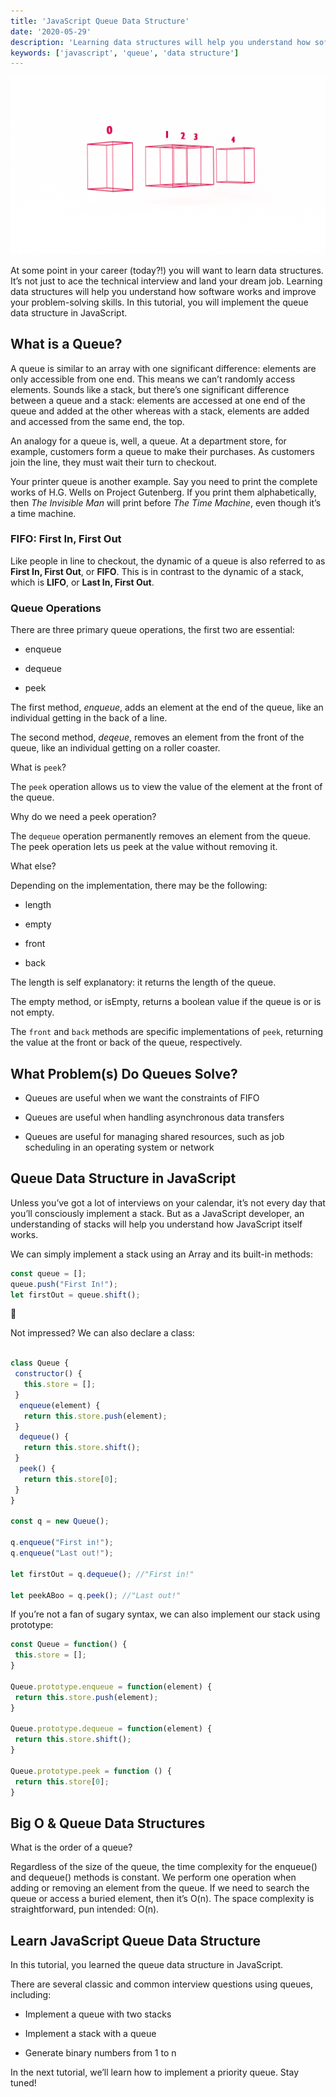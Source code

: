 ```yaml
---
title: 'JavaScript Queue Data Structure'
date: '2020-05-29'
description: 'Learning data structures will help you understand how software works and improve your problem-solving skills. In this tutorial, you will implement the queue data structure in JavaScript.'
keywords: ['javascript', 'queue', 'data structure']
---
```


![](./jarednielsen-javascript-data-structures-queue.png)

At some point in your career (today?!) you will want to learn data structures. It’s not just to ace the technical interview and land your dream job. Learning data structures will help you understand how software works and improve your problem-solving skills. In this tutorial, you will implement the queue data structure in JavaScript.

## What is a Queue?

A queue is similar to an array with one significant difference: elements are only accessible from one end. This means we can’t randomly access elements. Sounds like a stack, but there’s one significant difference between a queue and a stack: elements are accessed at one end of the queue and added at the other whereas with a stack, elements are added and accessed from the same end, the top. 

An analogy for a queue is, well, a queue. At a department store, for example, customers form a queue to make their purchases. As customers join the line, they must wait their turn to checkout. 

Your printer queue is another example. Say you need to print the complete works of H.G. Wells on Project Gutenberg. If you print them alphabetically, then _The Invisible Man_ will print before _The Time Machine_, even though it’s a time machine. 


### FIFO: First In, First Out

Like people in line to checkout, the dynamic of a queue is also referred to as **First In, First Out**, or **FIFO**. This is in contrast to the dynamic of a stack, which is **LIFO**, or **Last In, First Out**. 


### Queue Operations

There are three primary queue operations, the first two are essential:

* enqueue

* dequeue

* peek

The first method, _enqueue_, adds an element at the end of the queue, like an individual getting in the back of a line. 

The second method, _deqeue_, removes an element from the front of the queue, like an individual getting on a roller coaster. 

What is `peek`?

The `peek` operation allows us to view the value of the element at the front of the queue.

Why do we need a peek operation?

The `dequeue` operation permanently removes an element from the queue. The peek operation lets us peek at the value without removing it.

What else?

Depending on the implementation, there may be the following:

* length

* empty

* front

* back

The length is self explanatory: it returns the length of the queue.

The empty method, or isEmpty, returns a boolean value if the queue is or is not empty. 

The `front` and `back` methods are specific implementations of `peek`, returning the value at the front or back of the queue, respectively. 


## What Problem(s) Do Queues Solve? 

* Queues are useful when we want the constraints of FIFO

* Queues are useful when handling asynchronous data transfers

* Queues are useful for managing shared resources, such as job scheduling in an operating system or network


## Queue Data Structure in JavaScript 

Unless you’ve got a lot of interviews on your calendar, it’s not every day that you’ll consciously implement a stack. But as a JavaScript developer, an understanding of stacks will help you understand how JavaScript itself works.

We can simply implement a stack using an Array and its built-in methods:

```js
const queue = [];
queue.push("First In!");
let firstOut = queue.shift();

```
🤨

Not impressed? We can also declare a class:

```js

class Queue {
 constructor() {
   this.store = [];
 }
  enqueue(element) {
   return this.store.push(element);
 }
  dequeue() {
   return this.store.shift();
 }
  peek() {
   return this.store[0];
 }
}
 
const q = new Queue();
 
q.enqueue("First in!");
q.enqueue("Last out!");
 
let firstOut = q.dequeue(); //"First in!"
 
let peekABoo = q.peek(); //"Last out!"
```

If you’re not a fan of sugary syntax, we can also implement our stack using prototype:

```js
const Queue = function() {
 this.store = [];
}
 
Queue.prototype.enqueue = function(element) {
 return this.store.push(element);
}
 
Queue.prototype.dequeue = function(element) {
 return this.store.shift();
}
 
Queue.prototype.peek = function () {
 return this.store[0];
}
```

## Big O & Queue Data Structures

What is the order of a queue? 

Regardless of the size of the queue, the time complexity for the enqueue() and dequeue() methods is constant. We perform one operation when adding or removing an element from the queue. If we need to search the queue or access a buried element, then it’s O(n). The space complexity is straightforward, pun intended: O(n). 


## Learn JavaScript Queue Data Structure

In this tutorial, you learned the queue data structure in JavaScript.

There are several classic and common interview questions using queues, including:

* Implement a queue with two stacks

* Implement a stack with a queue

* Generate binary numbers from 1 to n

In the next tutorial, we’ll learn how to implement a priority queue. Stay tuned!

